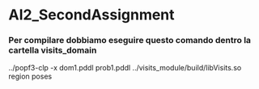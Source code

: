 # AI2_SecondAssignment

### Per compilare dobbiamo eseguire questo comando dentro la cartella visits_domain
../popf3-clp -x dom1.pddl prob1.pddl ../visits_module/build/libVisits.so region poses
